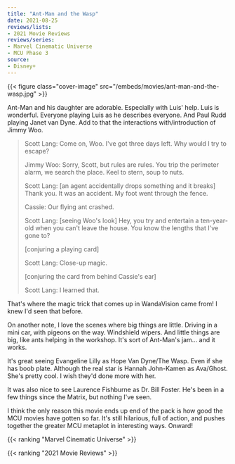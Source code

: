 ```yaml
---
title: "Ant-Man and the Wasp"
date: 2021-08-25
reviews/lists:
- 2021 Movie Reviews
reviews/series:
- Marvel Cinematic Universe
- MCU Phase 3
source:
- Disney+
---
```

{{< figure class="cover-image" src="/embeds/movies/ant-man-and-the-wasp.jpg" >}}

Ant-Man and his daughter are adorable. Especially with Luis' help. Luis is wonderful. Everyone playing Luis as he describes everyone. And Paul Rudd playing Janet van Dyne.  Add to that the interactions with/introduction of Jimmy Woo. 

> Scott Lang: Come on, Woo. I've got three days left. Why would I try to escape?
> 
> Jimmy Woo: Sorry, Scott, but rules are rules. You trip the perimeter alarm, we search the place. Keel to stern, soup to nuts.
> 
> Scott Lang: [an agent accidentally drops something and it breaks] Thank you. It was an accident. My foot went through the fence.
> 
> Cassie: Our flying ant crashed.
> 
> Scott Lang: [seeing Woo's look] Hey, you try and entertain a ten-year-old when you can't leave the house. You know the lengths that I've gone to?
> 
> [conjuring a playing card]
> 
> Scott Lang: Close-up magic.
> 
> [conjuring the card from behind Cassie's ear]
> 
> Scott Lang: I learned that.

That's where the magic trick that comes up in WandaVision came from! I knew I'd seen that before. 

On another note, I love the scenes where big things are little. Driving in a mini car, with pigeons on the way. Windshield wipers. And little things are big, like ants helping in the workshop. It's sort of Ant-Man's jam... and it works. 

It's great seeing Evangeline Lilly as Hope Van Dyne/The Wasp. Even if she has boob plate. Although the real star is Hannah John-Kamen as Ava/Ghost. She's pretty cool. I wish they'd done more with her. 

It was also nice to see Laurence Fishburne as Dr. Bill Foster. He's been in a few things since the Matrix, but nothing I've seen. 

I think the only reason this movie ends up end of the pack is how good the MCU movies have gotten so far. It's still hilarious, full of action, and pushes together the greater MCU metaplot in interesting ways. Onward!

{{< ranking "Marvel Cinematic Universe" >}}

{{< ranking "2021 Movie Reviews" >}}